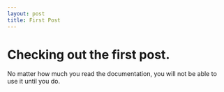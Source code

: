 ```yaml
---
layout: post
title: First Post
---
```



# Checking out the first post.

No matter how much you read the documentation, you will not be able to use it until you do.
